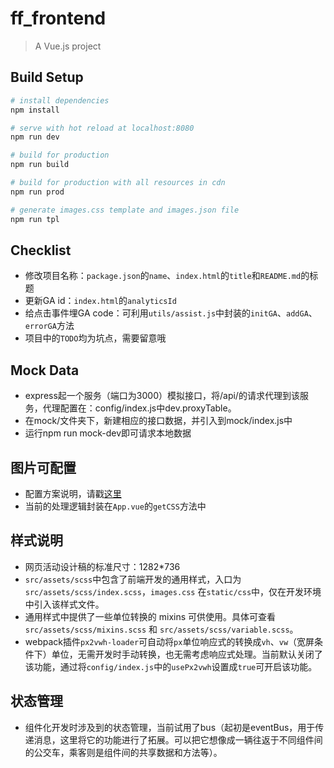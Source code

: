 # ff_frontend

> A Vue.js project

## Build Setup

``` bash
# install dependencies
npm install

# serve with hot reload at localhost:8080
npm run dev

# build for production
npm run build

# build for production with all resources in cdn
npm run prod

# generate images.css template and images.json file
npm run tpl

```

## Checklist
+ 修改项目名称：`package.json`的`name`、`index.html`的`title`和`README.md`的标题
+ 更新GA id：`index.html`的`analyticsId`
+ 给点击事件埋GA code：可利用`utils/assist.js`中封装的`initGA`、`addGA`、`errorGA`方法
+ 项目中的`TODO`均为坑点，需要留意哦

## Mock Data
+ express起一个服务（端口为3000）模拟接口，将/api/的请求代理到该服务，代理配置在：config/index.js中dev.proxyTable。
+ 在mock/文件夹下，新建相应的接口数据，并引入到mock/index.js中
+ 运行npm run mock-dev即可请求本地数据

## 图片可配置
+ 配置方案说明，请戳[这里](http://wiki.jingle.cn/pages/viewpage.action?pageId=50601924)
+ 当前的处理逻辑封装在`App.vue`的`getCSS`方法中

## 样式说明
+ 网页活动设计稿的标准尺寸：1282*736
+ `src/assets/scss`中包含了前端开发的通用样式，入口为`src/assets/scss/index.scss`，`images.css` 在`static/css`中，仅在开发环境中引入该样式文件。
+ 通用样式中提供了一些单位转换的 mixins 可供使用。具体可查看`src/assets/scss/mixins.scss` 和 `src/assets/scss/variable.scss`。
+ webpack插件`px2vwh-loader`可自动将`px`单位响应式的转换成`vh`、`vw`（宽屏条件下）单位，无需开发时手动转换，也无需考虑响应式处理。当前默认关闭了该功能，通过将`config/index.js`中的`usePx2vwh`设置成`true`可开启该功能。

## 状态管理
+ 组件化开发时涉及到的状态管理，当前试用了bus（起初是eventBus，用于传递消息，这里将它的功能进行了拓展。可以把它想像成一辆往返于不同组件间的公交车，乘客则是组件间的共享数据和方法等）。
